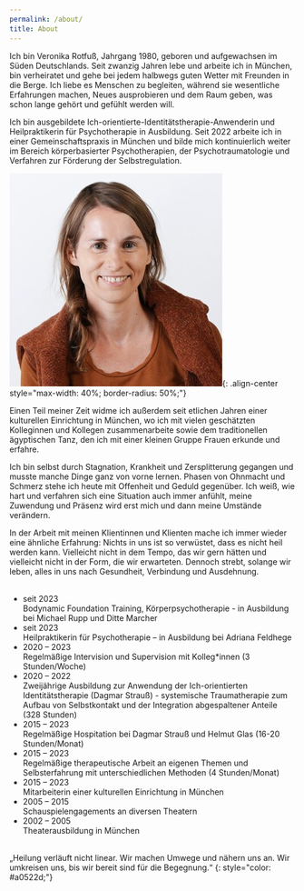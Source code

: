 ```yaml
---
permalink: /about/
title: About
---
```

Ich bin Veronika Rotfuß, Jahrgang 1980, geboren und aufgewachsen im Süden Deutschlands. Seit zwanzig Jahren lebe und arbeite ich in München, bin verheiratet und gehe bei jedem halbwegs guten Wetter mit Freunden in die Berge. Ich liebe es Menschen zu begleiten, während sie wesentliche Erfahrungen machen, Neues ausprobieren und dem Raum geben, was schon lange gehört und gefühlt werden will.

Ich bin ausgebildete Ich-orientierte-Identitätstherapie-Anwenderin und Heilpraktikerin für Psychotherapie in Ausbildung. Seit 2022 arbeite ich in einer Gemeinschaftspraxis in München und bilde mich kontinuierlich weiter im Bereich körperbasierter Psychotherapien, der Psychotraumatologie und Verfahren zur Förderung der Selbstregulation.

![Veronika Rotfuß](/assets/images/About_Veronika_klein.jpg){: .align-center style="max-width: 40%; border-radius: 50%;"}

Einen Teil meiner Zeit widme ich außerdem seit etlichen Jahren einer kulturellen Einrichtung in München, wo ich mit vielen geschätzten Kolleginnen und Kollegen zusammenarbeite sowie dem traditionellen ägyptischen Tanz, den ich mit einer kleinen Gruppe Frauen erkunde und erfahre.

Ich bin selbst durch Stagnation, Krankheit und Zersplitterung gegangen und musste manche Dinge ganz von vorne lernen. Phasen von Ohnmacht und Schmerz stehe ich heute mit Offenheit und Geduld gegenüber. Ich weiß, wie hart und verfahren sich eine Situation auch immer anfühlt, meine Zuwendung und Präsenz wird erst mich und dann meine Umstände verändern.

In der Arbeit mit meinen Klientinnen und Klienten mache ich immer wieder eine ähnliche Erfahrung: Nichts in uns ist so verwüstet, dass es nicht heil werden kann. Vielleicht nicht in dem Tempo, das wir gern hätten und vielleicht nicht in der Form, die wir erwarteten. Dennoch strebt, solange wir leben, alles in uns nach Gesundheit, Verbindung und Ausdehnung.  
<br>

* seit 2023  
  Bodynamic Foundation Training, Körperpsychotherapie  - in Ausbildung  bei Michael Rupp und Ditte Marcher
* seit 2023  
  Heilpraktikerin für Psychotherapie – in Ausbildung bei Adriana Feldhege
* 2020 – 2023  
  Regelmäßige Intervision und Supervision mit Kolleg*innen (3 Stunden/Woche)
* 2020 – 2022  
  Zweijährige Ausbildung zur Anwendung der Ich-orientierten Identitätstherapie (Dagmar Strauß) - systemische Traumatherapie zum Aufbau von Selbstkontakt und der Integration abgespaltener Anteile (328 Stunden)
* 2015 – 2023  
  Regelmäßige Hospitation bei Dagmar Strauß und Helmut Glas (16-20 Stunden/Monat)
* 2015 –  2023  
  Regelmäßige therapeutische Arbeit an eigenen Themen und Selbsterfahrung mit unterschiedlichen Methoden (4 Stunden/Monat)
* 2015 – 2023  
  Mitarbeiterin einer kulturellen Einrichtung in München
* 2005 – 2015  
  Schauspielengagements an diversen Theatern
* 2002 – 2005  
  Theaterausbildung in München

<br>
„Heilung verläuft nicht linear. Wir machen Umwege und nähern uns an. Wir umkreisen uns, bis wir bereit sind für die Begegnung.“  
{: style="color: #a0522d;"}
